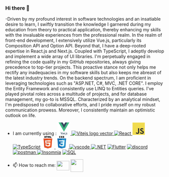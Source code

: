 ### Hi there 👋

-Driven by my profound interest in software technologies and an insatiable desire to learn, I swiftly transition the knowledge I garnered during my education from theory to practical application, thereby enhancing my skills with the invaluable experiences from the professional realm.
In the realm of front-end development, I extensively utilize Vue.js, particularly its Composition API and Option API. Beyond that, I have a deep-rooted expertise in React.js and Next.js. Coupled with TypeScript, I adeptly develop and implement a wide array of UI libraries. I'm perpetually engaged in refining the code quality in my GitHub repositories, always giving precedence to top-tier projects. This proactive stance not only helps me rectify any inadequacies in my software skills but also keeps me abreast of the latest industry trends.
On the backend spectrum, I am proficient in leveraging technologies such as "ASP.NET, C#, MVC, .NET CORE". I employ the Entity Framework and consistently use LINQ to Entities queries. I've played pivotal roles across a multitude of projects, and for database management, my go-to is MSSQL.
Characterized by an analytical mindset, I'm predisposed to collaborative efforts, and I pride myself on my robust communication prowess. Moreover, I consistently maintain an optimistic outlook on life.

- I am currently using : 
<a href="https://vuejs.org/" target="_blank" rel="noreferrer"> <img src="https://raw.githubusercontent.com/devicons/devicon/master/icons/vuejs/vuejs-original-wordmark.svg" alt="vuejs" width="40" height="40"/> </a>
<a href="https://vitejs.dev/" target="_blank" rel="noreferrer"> <img src="https://cdn.worldvectorlogo.com/logos/vitejs.svg" alt="Vitejs logo vector" width="40" height="40"/> </a>
<a href="https://reactjs.org/" target="_blank" rel="noreferrer"> <img src="https://upload.wikimedia.org/wikipedia/commons/a/a7/React-icon.svg" alt="React" width="40" height="40"/> </a>
<a href="https://developer.mozilla.org/en-US/docs/Web/JavaScript" target="_blank" rel="noreferrer"> <img src="https://raw.githubusercontent.com/devicons/devicon/master/icons/javascript/javascript-original.svg" alt="javascript" width="40" height="40"/> </a>
<a href="https://www.typescriptlang.org/" target="_blank" rel="noreferrer"><img src="https://raw.githubusercontent.com/remojansen/logo.ts/master/ts.svg" alt="TypeScript" width="40" height="40"/></a>
<a href="https://www.w3.org/html/" target="_blank" rel="noreferrer"> <img src="https://raw.githubusercontent.com/devicons/devicon/master/icons/html5/html5-original-wordmark.svg" alt="html5" width="40" height="40"/> </a>
<a href="https://www.w3schools.com/css/" target="_blank" rel="noreferrer"> <img src="https://raw.githubusercontent.com/devicons/devicon/master/icons/css3/css3-original-wordmark.svg" alt="css3" width="40" height="40"/> </a>
<a href="https://code.visualstudio.com/" target="_blank"> <img src="https://upload.wikimedia.org/wikipedia/commons/thumb/9/9a/Visual_Studio_Code_1.35_icon.svg/1024px-Visual_Studio_Code_1.35_icon.svg.png" alt="vscode" width="40" height="40"/> </a>
<a href="https://dotnet.microsoft.com/" target="_blank" rel="noreferrer"><img src="https://upload.wikimedia.org/wikipedia/commons/e/ee/.NET_Core_Logo.svg" alt=".NET" width="40" height="40"/></a>
<a href="https://flutter.dev/" target="_blank" rel="noreferrer"><img src="https://storage.googleapis.com/cms-storage-bucket/ec64036b4eacc9f3fd73.svg" alt="Flutter" width="40" height="40"/></a>
<a href="https://discord.com/" target="_blank"> <img src="https://cdn4.iconfinder.com/data/icons/logos-and-brands/512/91_Discord_logo_logos-512.png" alt="discord" width="40" height="40"/> </a> 
<a href="https://postman.com" target="_blank" rel="noreferrer"> <img src="https://www.vectorlogo.zone/logos/getpostman/getpostman-icon.svg" alt="postman" width="40" height="40"/> </a>
<a href="https://insomnia.rest/" target="_blank" rel="noreferrer"> <img src="https://insomnia.rest/images/insomnia-logo.svg" alt="Insomnia" width="40" height="40"/></a>
<a href="https://www.mysql.com/" target="_blank" rel="noreferrer"> <img src="https://upload.wikimedia.org/wikipedia/en/d/dd/MySQL_logo.svg" alt="SQL" width="40" height="40"/></a>















- 📫 How to reach me: <a href="https://www.linkedin.com/in/mustafa-toptas/" target="blank"><img align="center" src="https://raw.githubusercontent.com/rahuldkjain/github-profile-readme-generator/master/src/images/icons/Social/linked-in-alt.svg" alt="" height="30" width="40" /></a>
<a href="mailto:mustafatoptasss@gmail.com" target="blank"><img align="center" src="https://upload.wikimedia.org/wikipedia/commons/7/7e/Gmail_icon_%282020%29.svg" alt="" height="40" width="40" /></a>
